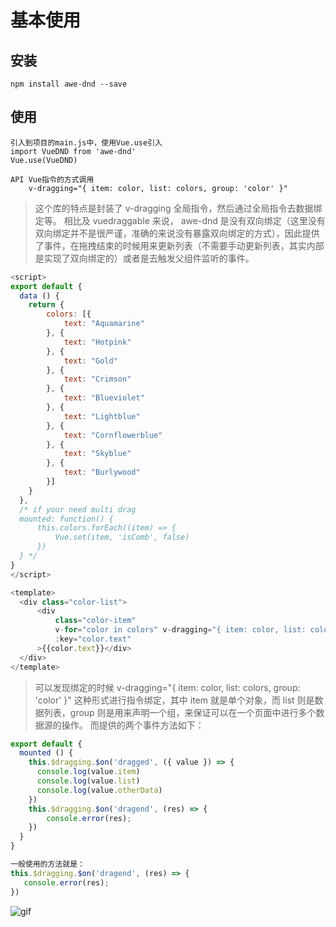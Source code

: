 # 基本使用
## 安装
```md:no-line-numbers
npm install awe-dnd --save
```
## 使用
```js:no-line-numbers
引入到项目的main.js中，使用Vue.use引入
import VueDND from 'awe-dnd'
Vue.use(VueDND)

API Vue指令的方式调用
    v-dragging="{ item: color, list: colors, group: 'color' }"
```

> 这个库的特点是封装了 v-dragging 全局指令，然后通过全局指令去数据绑定等。
相比及 vuedraggable 来说， awe-dnd 是没有双向绑定（这里没有双向绑定并不是很严谨，准确的来说没有暴露双向绑定的方式），因此提供了事件，在拖拽结束的时候用来更新列表（不需要手动更新列表，其实内部是实现了双向绑定的）或者是去触发父组件监听的事件。
```js
<script>
export default {
  data () {
    return {
        colors: [{
            text: "Aquamarine"
        }, {
            text: "Hotpink"
        }, {
            text: "Gold"
        }, {
            text: "Crimson"
        }, {
            text: "Blueviolet"
        }, {
            text: "Lightblue"
        }, {
            text: "Cornflowerblue"
        }, {
            text: "Skyblue"
        }, {
            text: "Burlywood"
        }]
    }
  },
  /* if your need multi drag
  mounted: function() {
      this.colors.forEach((item) => {
          Vue.set(item, 'isComb', false)
      })
  } */
}
</script>

<template>
  <div class="color-list">
      <div
          class="color-item"
          v-for="color in colors" v-dragging="{ item: color, list: colors, group: 'color' }"
          :key="color.text"
      >{{color.text}}</div>
  </div>
</template>
```

> 可以发现绑定的时候 v-dragging="{ item: color, list: colors, group: 'color' }" 这种形式进行指令绑定，其中 item 就是单个对象，而 list 则是数据列表，group 则是用来声明一个组，来保证可以在一个页面中进行多个数据源的操作。
而提供的两个事件方法如下：
```js
export default {
  mounted () {
    this.$dragging.$on('dragged', ({ value }) => {
      console.log(value.item)
      console.log(value.list)
      console.log(value.otherData)
    })
    this.$dragging.$on('dragend', (res) => {
        console.error(res);
    })
  }
}

一般使用的方法就是：
this.$dragging.$on('dragend', (res) => {
   console.error(res);
})
```

![gif](/drag.gif)
